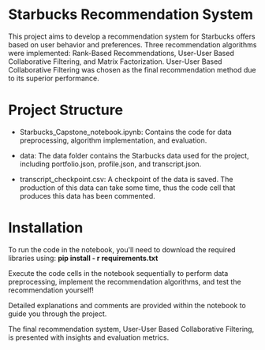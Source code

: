 # Starbucks Recommendation System

This project aims to develop a recommendation system for Starbucks offers based on user behavior and preferences. Three recommendation algorithms were implemented: Rank-Based Recommendations, User-User Based Collaborative Filtering, and Matrix Factorization. User-User Based Collaborative Filtering was chosen as the final recommendation method due to its superior performance.

# Project Structure
* Starbucks_Capstone_notebook.ipynb: Contains the code for data preprocessing, algorithm implementation, and evaluation.

* data: The data folder contains the Starbucks data used for the project, including portfolio.json, profile.json, and transcript.json.

* transcript_checkpoint.csv: A checkpoint of the data is saved. The production of this data can take some time, thus the code cell that produces this data has been commented.

# Installation
To run the code in the notebook, you'll need to download the required libraries using:
**pip install - r requirements.txt**

Execute the code cells in the notebook sequentially to perform data preprocessing, implement the recommendation algorithms, and test the recommendation yourself!

Detailed explanations and comments are provided within the notebook to guide you through the project.

The final recommendation system, User-User Based Collaborative Filtering, is presented with insights and evaluation metrics.